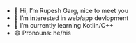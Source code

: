 - 👋 Hi, I’m Rupesh Garg, nice to meet you
- 👀 I’m interested in web/app devlopment
- 🌱 I’m currently learning Kotlin/C++ 
- 😄 Pronouns: he/his
